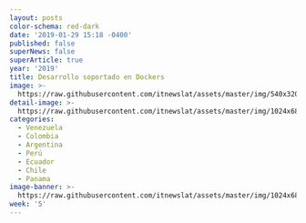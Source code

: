 ```yaml
---
layout: posts
color-schema: red-dark
date: '2019-01-29 15:18 -0400'
published: false
superNews: false
superArticle: true
year: '2019'
title: Desarrollo soportado en Dockers
image: >-
  https://raw.githubusercontent.com/itnewslat/assets/master/img/540x320/Sistemas-de-Archivos-p.jpg
detail-image: >-
  https://raw.githubusercontent.com/itnewslat/assets/master/img/1024x680/Sistemas-de-Archivos-g.jpg
categories:
  - Venezuela
  - Colombia
  - Argentina
  - Perú
  - Ecuador
  - Chile
  - Panama
image-banner: >-
  https://raw.githubusercontent.com/itnewslat/assets/master/img/1024x680/Sistemas-de-Archivos-g.jpg
week: '5'
---
```

